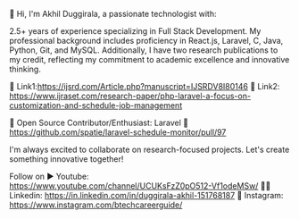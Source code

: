 
👋 Hi, I'm Akhil Duggirala, a passionate technologist with:

2.5+ years of experience specializing in Full Stack Development. 
My professional background includes proficiency in React.js, Laravel, C, Java, Python, Git, and MySQL. Additionally, I have two research publications to my credit, reflecting my commitment to academic excellence and innovative thinking.

📃 Link1:https://ijsrd.com/Article.php?manuscript=IJSRDV8I80146
📃 Link2: https://www.ijraset.com/research-paper/php-laravel-a-focus-on-customization-and-schedule-job-management

🌟 Open Source Contributor/Enthusiast: Laravel
🔗 https://github.com/spatie/laravel-schedule-monitor/pull/97

I'm always excited to collaborate on research-focused projects. 
Let's create something innovative together!

Follow on
▶  Youtube: https://www.youtube.com/channel/UCUKsFzZ0pO512-Vf1odeMSw/
👩‍🏫 Linkedin: https://in.linkedin.com/in/duggirala-akhil-151768187
🎴 Instagram: https://www.instagram.com/btechcareerguide/


<!---
AKHIL-882/AKHIL-882 is a ✨ special ✨ repository because its `README.md` (this file) appears on your GitHub profile.
You can click the Preview link to take a look at your changes.
--->

